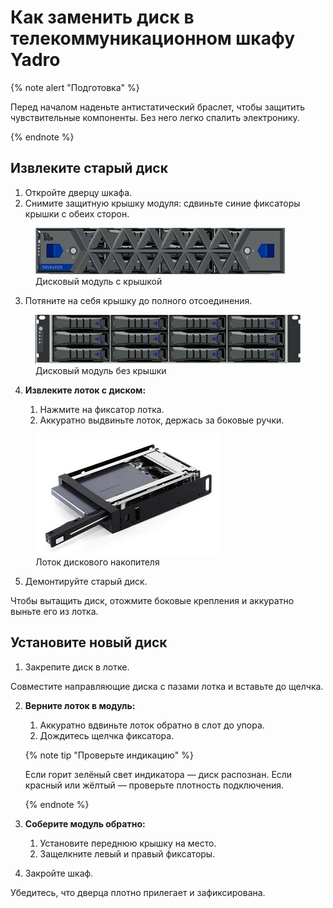 # Как заменить диск в телекоммуникационном шкафу Yadro

{% note alert "Подготовка" %}

 Перед началом наденьте антистатический браслет, чтобы защитить чувствительные компоненты. Без него легко спалить электронику.

{% endnote %}

## Извлеките старый диск

1. Откройте дверцу шкафа.
2. Снимите защитную крышку модуля: сдвиньте синие фиксаторы крышки с обеих сторон.

<figure class = "photo_content">
  <img src="../../../images/2.1.jpg" alt="Дисковый модуль с крышкой"/>
  <figcaption>Дисковый модуль с крышкой</figcaption>
</figure>

3. Потяните на себя крышку до полного отсоединения.

<figure class = "photo_content">
  <img src="../../../images/2.2.png" alt="Дисковый модуль без крышки"/>
  <figcaption>Дисковый модуль без крышки</figcaption>
</figure>

4. **Извлеките лоток с диском:**


    1. Нажмите на фиксатор лотка.  
    2. Аккуратно выдвиньте лоток, держась за боковые ручки.

<figure class = "photo_content">
  <img src="../../../images/2.3.jpg" alt="Лоток дискового накопителя"/>
  <figcaption>Лоток дискового накопителя</figcaption>
</figure>

5. Демонтируйте старый диск.

Чтобы вытащить диск, отожмите боковые крепления и аккуратно выньте его из лотка.

## Установите новый диск

1. Закрепите диск в лотке.

Совместите направляющие диска с пазами лотка и вставьте до щелчка.

2. **Верните лоток в модуль:**

   1. Аккуратно вдвиньте лоток обратно в слот до упора.  
   2. Дождитесь щелчка фиксатора.

     
   {% note tip "Проверьте индикацию" %}

    Если горит зелёный свет индикатора — диск распознан. Если красный или жёлтый — проверьте плотность подключения.

    {% endnote %}

3. **Соберите модуль обратно:**

   1. Установите переднюю крышку на место.  
   2. Защелкните левый и правый фиксаторы.

4. Закройте шкаф.


Убедитесь, что дверца плотно прилегает и зафиксирована.